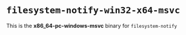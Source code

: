 # `filesystem-notify-win32-x64-msvc`

This is the **x86_64-pc-windows-msvc** binary for `filesystem-notify`
